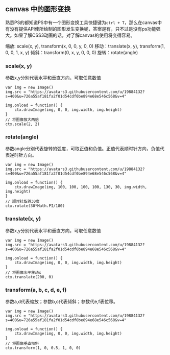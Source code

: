 ## canvas 中的图形变换

熟悉PS的都知道PS中有一个图形变换工具快捷键为`ctrl + T`，那么在canvas中有没有提供API使所绘制的图形发生变换呢，答案是有，只不过是没有ps功能强大。如果了解CSS3动画的话，对了解canvas的使用将变得容易。

缩放: scale(x, y), transform(x, 0, 0, y, 0, 0)
移动：translate(x, y), transform(1, 0, 0, 1, x, y)
倾斜：transform(0, x, y, 0, 0, 0)
旋转：rotate(angle)

### scale(x, y) 

参数x,y分别代表水平和垂直方向，可取任意数值

```
var img = new Image()
img.src = "https://avatars3.githubusercontent.com/u/19884132?s=400&u=726a55af181fa2f01d54cdf0be894e68e546c568&v=4"

img.onload = function() {
	ctx.drawImage(img, 0, 0, img.width, img.height)
}
// 将图像放大两倍
ctx.scale(2, 2)
```

### rotate(angle)

参数angle分别代表旋转的弧度，可取正值和负值。正值代表顺时针方向，负值代表逆时针方向。

```
var img = new Image()
img.src = "https://avatars3.githubusercontent.com/u/19884132?s=400&u=726a55af181fa2f01d54cdf0be894e68e546c568&v=4"

img.onload = function() {
	ctx.drawImage(img, 100, 100, 100, 100, 130, 30, img.width, img.height)
}
// 顺时针旋转30度
ctx.rotate(30*Math.PI/180)
```

### translate(x, y)

参数x,y分别代表水平和垂直方向，可取任意数值

```
var img = new Image()
img.src = "https://avatars3.githubusercontent.com/u/19884132?s=400&u=726a55af181fa2f01d54cdf0be894e68e546c568&v=4"

img.onload = function() {
	ctx.drawImage(img, 0, 0, img.width, img.height)
}
// 将图像水平移动x
ctx.translate(200, 0)
```

### transform(a, b, c, d, e, f)

参数a,d代表缩放；参数b,c代表倾斜；参数代e,f表位移。

```
var img = new Image()
img.src = "https://avatars3.githubusercontent.com/u/19884132?s=400&u=726a55af181fa2f01d54cdf0be894e68e546c568&v=4"

img.onload = function() {
	ctx.drawImage(img, 0, 0, img.width, img.height)
}
// 将图像垂直倾斜
ctx.transform(1, 0, 0.5, 1, 0, 0)
```